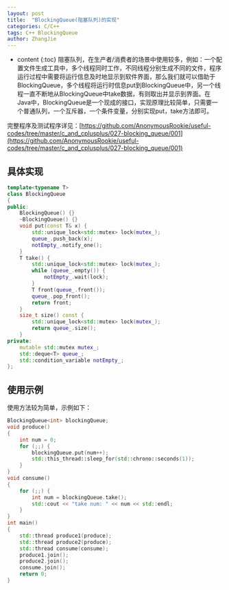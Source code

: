 ```yaml
---
layout: post
title:  "BlockingQueue(阻塞队列)的实现"
categories: C/C++
tags: C++ BlockingQueue
author: ZhangJie
---
```


* content
{:toc}
阻塞队列，在生产者/消费者的场景中使用较多，例如：一个配置文件生成工具中，多个线程同时工作，不同线程分别生成不同的文件，程序运行过程中需要将运行信息及时地显示到软件界面，那么我们就可以借助于BlockingQueue，多个线程将运行时信息put到BlockingQueue中，另一个线程一直不断地从BlockingQueue中take数据，有则取出并显示到界面。在Java中，BlockingQueue是一个现成的接口，实现原理比较简单，只需要一个普通队列，一个互斥器，一个条件变量，分别实现put，take方法即可。




完整程序及测试程序详见：[https://github.com/AnonymousRookie/useful-codes/tree/master/c_and_cplusplus/027-blocking_queue/001](https://github.com/AnonymousRookie/useful-codes/tree/master/c_and_cplusplus/027-blocking_queue/001)



## 具体实现

```cpp
template<typename T>
class BlockingQueue
{
public:
    BlockingQueue() {}
    ~BlockingQueue() {}
    void put(const T& x) {
        std::unique_lock<std::mutex> lock(mutex_);
        queue_.push_back(x);
        notEmpty_.notify_one();
    }
    T take() {
        std::unique_lock<std::mutex> lock(mutex_);
        while (queue_.empty()) {
            notEmpty_.wait(lock);
        }
        T front(queue_.front());
        queue_.pop_front();
        return front;
    }
    size_t size() const {
        std::unique_lock<std::mutex> lock(mutex_);
        return queue_.size();
    }
private:
    mutable std::mutex mutex_;
    std::deque<T> queue_;
    std::condition_variable notEmpty_;
};
```

## 使用示例

使用方法较为简单，示例如下：

```cpp
BlockingQueue<int> blockingQueue;
void produce()
{
    int num = 0;
    for (;;) {
        blockingQueue.put(num++);
        std::this_thread::sleep_for(std::chrono::seconds(1));
    }
}
void consume()
{
    for (;;) {
        int num = blockingQueue.take();
        std::cout << "take num: " << num << std::endl;
    }
}
int main()
{
    std::thread produce1(produce);
    std::thread produce2(produce);
    std::thread consume(consume);
    produce1.join();
    produce2.join();
    consume.join();
    return 0;
}
```
